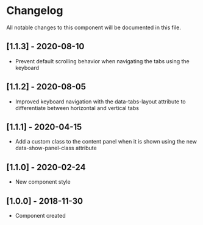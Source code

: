 # Changelog
All notable changes to this component will be documented in this file.

## [1.1.3] - 2020-08-10
- Prevent default scrolling behavior when navigating the tabs using the keyboard

## [1.1.2] - 2020-08-05
- Improved keyboard navigation with the data-tabs-layout attribute to differentiate between horizontal and vertical tabs

## [1.1.1] - 2020-04-15
- Add a custom class to the content panel when it is shown using the new data-show-panel-class attribute

## [1.1.0] - 2020-02-24
- New component style

## [1.0.0] - 2018-11-30
- Component created
